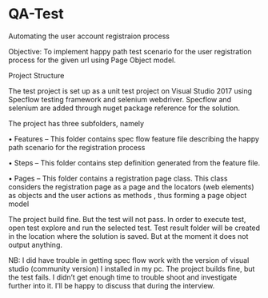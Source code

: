 # QA-Test
Automating the user account registraion process 


Objective: To implement happy path test scenario for the user registration process for the given url using Page Object model.

Project Structure

The test project is set up as a unit test project on Visual Studio 2017 using Specflow testing framework and selenium webdriver.
Specflow and selenium are added through nuget package reference for the solution. 

The project has three subfolders, namely

•	Features – This folder contains spec flow feature file describing the happy path scenario for the registration process

•	Steps – This folder contains step definition generated from the feature file.

•	Pages – This folder contains a registration page class. This class considers the registration page as a page and the locators
(web elements) as objects and the user actions as methods , thus  forming a page object model

The project build fine. But the test will not pass. In order to execute test, open test explore and run the selected test. 
Test result folder will be created in the location where the solution is saved. But at the moment it does not output anything.
 
 NB:
I did have trouble in getting spec flow work with the version of visual studio (community version) I installed in my pc.
The project builds fine, but the test fails. I didn’t get enough time to trouble shoot and investigate further into it. 
I’ll be happy to discuss that during the interview.
